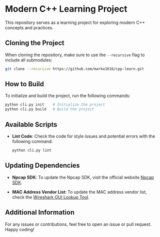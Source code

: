 # Modern C++ Learning Project

This repository serves as a learning project for exploring modern C++ concepts and practices.

## Cloning the Project

When cloning the repository, make sure to use the `--recursive` flag to include all submodules:

```bash
git clone --recursive https://github.com/marko1616/cpp-learn.git
```

## How to Build

To initialize and build the project, run the following commands:

```bash
python cli.py init    # Initialize the project
python cli.py build   # Build the project
```

## Available Scripts

- **Lint Code**: Check the code for style issues and potential errors with the following command:

  ```bash
  python cli.py lint
  ```

## Updating Dependencies

- **Npcap SDK**: To update the Npcap SDK, visit the official website [Npcap SDK](https://npcap.com/).

- **MAC Address Vendor List**: To update the MAC address vendor list, check the [Wireshark OUI Lookup Tool](https://www.wireshark.org/tools/oui-lookup.html).

## Additional Information

For any issues or contributions, feel free to open an issue or pull request. Happy coding!